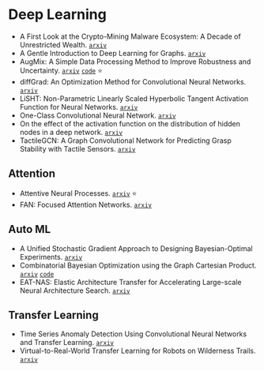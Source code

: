 # Deep Learning

- A First Look at the Crypto-Mining Malware Ecosystem: A Decade of Unrestricted Wealth. [`arxiv`](https://arxiv.org/abs/1901.00846)
- A Gentle Introduction to Deep Learning for Graphs. [`arxiv`](https://arxiv.org/abs/1912.12693)
- AugMix: A Simple Data Processing Method to Improve Robustness and Uncertainty. [`arxiv`](https://arxiv.org/pdf/1912.02781.pdf) [`code`](https://github.com/google-research/augmix) :star:
- diffGrad: An Optimization Method for Convolutional Neural Networks. [`arxiv`](https://arxiv.org/abs/1909.11015)
- LiSHT: Non-Parametric Linearly Scaled Hyperbolic Tangent Activation Function for Neural Networks. [`arxiv`](https://arxiv.org/abs/1901.05894)
- One-Class Convolutional Neural Network. [`arxiv`](https://arxiv.org/abs/1901.08688)
- On the effect of the activation function on the distribution of hidden nodes in a deep network. [`arxiv`](https://arxiv.org/abs/1901.02104)
- TactileGCN: A Graph Convolutional Network for Predicting Grasp Stability with Tactile Sensors. [`arxiv`](https://arxiv.org/abs/1901.06181)

## Attention

- Attentive Neural Processes. [`arxiv`](https://arxiv.org/abs/1901.05761) :star:
- FAN: Focused Attention Networks. [`arxiv`](https://arxiv.org/abs/1905.11498)

## Auto ML

- A Unified Stochastic Gradient Approach to Designing Bayesian-Optimal Experiments. [`arxiv`](https://arxiv.org/abs/1911.00294)
- Combinatorial Bayesian Optimization using the Graph Cartesian Product. [`arxiv`](https://arxiv.org/abs/1902.00448) [`code`](https://github.com/QUVA-Lab/COMBO)
- EAT-NAS: Elastic Architecture Transfer for Accelerating Large-scale Neural Architecture Search. [`arxiv`](https://arxiv.org/abs/1901.05884v1)


## Transfer Learning

- Time Series Anomaly Detection Using Convolutional Neural Networks and Transfer Learning. [`arxiv`](https://arxiv.org/abs/1905.13628)
- Virtual-to-Real-World Transfer Learning for Robots on Wilderness Trails. [`arxiv`](https://arxiv.org/abs/1901.05599)